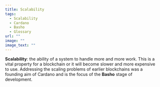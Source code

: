 ```yaml
---
title: Scalability
tags:
  - Scalability
  - Cardano
  - Basho
  - Glossary
url: ""
image: ""
image_text: ""
---
```


**Scalability**: the ability of a system to handle more and more work. This is a vital property for a blockchain or it will become slower and more expensive to use. Addressing the scaling problems of earlier blockchains was a founding aim of Cardano and is the focus of the **Basho** stage of development.
